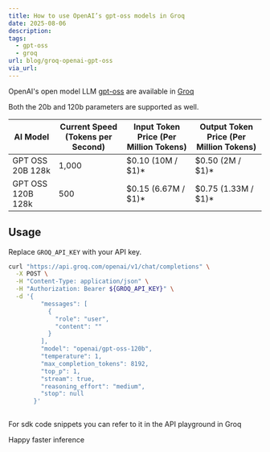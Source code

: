 ```yaml
---
title: How to use OpenAI’s gpt-oss models in Groq
date: 2025-08-06
description: 
tags:
  - gpt-oss
  - groq
url: blog/groq-openai-gpt-oss
via_url:
---
```

OpenAI's open model LLM [gpt-oss](https://openai.com/index/introducing-gpt-oss/) are available in [Groq](https://groq.com/)

Both the 20b and 120b parameters are supported as well.

| AI Model            | Current Speed (Tokens per Second) | Input Token Price (Per Million Tokens) | Output Token Price (Per Million Tokens) |
|---------------------|-----------------------------------|----------------------------------------|-----------------------------------------|
| GPT OSS 20B 128k    | 1,000                             | $0.10 (10M / $1)*                      | $0.50 (2M / $1)*                         |
| GPT OSS 120B 128k   | 500                               | $0.15 (6.67M / $1)*                    | $0.75 (1.33M / $1)*                      |

## Usage

Replace `GROQ_API_KEY` with your API key.

```bash
curl "https://api.groq.com/openai/v1/chat/completions" \
  -X POST \
  -H "Content-Type: application/json" \
  -H "Authorization: Bearer ${GROQ_API_KEY}" \
  -d '{
         "messages": [
           {
             "role": "user",
             "content": ""
           }
         ],
         "model": "openai/gpt-oss-120b",
         "temperature": 1,
         "max_completion_tokens": 8192,
         "top_p": 1,
         "stream": true,
         "reasoning_effort": "medium",
         "stop": null
       }'
  
```

For sdk code snippets you can refer to it in the API playground in Groq

Happy faster inference